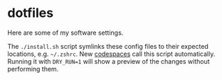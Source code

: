 # dotfiles

Here are some of my software settings.

The `./install.sh` script symlinks these config files to their expected locations, e.g. `~/.zshrc`. New [codespaces](https://docs.github.com/en/codespaces/setting-your-user-preferences/personalizing-github-codespaces-for-your-account#dotfiles) call this script automatically. Running it with `DRY_RUN=1` will show a preview of the changes without performing them.
